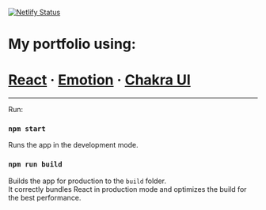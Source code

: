 [![Netlify Status](https://api.netlify.com/api/v1/badges/ce7e5795-bb9d-4cf1-8ad6-df97bacbec5d/deploy-status)](https://app.netlify.com/sites/maximeishimwe/deploys)

# My portfolio using:

# [React](https://reactjs.org/) &middot; [Emotion](https://emotion.sh/) &middot; [Chakra UI](https://chakra-ui.com/)

---

Run:

### `npm start`

Runs the app in the development mode.

<!-- ### `npm run test`

Launches the test runner in the interactive watch mode.\
See the section about [running tests](https://facebook.github.io/create-react-app/docs/running-tests) for more information. -->

### `npm run build`

Builds the app for production to the `build` folder.\
It correctly bundles React in production mode and optimizes the build for the best performance.

<!-- ### `npm run eject`

**Note: this is a one-way operation. Once you `eject`, you can’t go back!**

If you aren’t satisfied with the build tool and configuration choices, you can `eject` at any time. This command will remove the single build dependency from your project.

Instead, it will copy all the configuration files and the transitive dependencies (webpack, Babel, ESLint, etc) right into your project so you have full control over them. All of the commands except `eject` will still work, but they will point to the copied scripts so you can tweak them. At this point you’re on your own.

You don’t have to ever use `eject`. The curated feature set is suitable for small and middle deployments, and you shouldn’t feel obligated to use this feature. However we understand that this tool wouldn’t be useful if you couldn’t customize it when you are ready for it. -->
